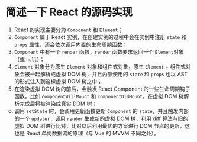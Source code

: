 # 简述一下 React 的源码实现

1. React 的实现主要分为 `Component` 和 `Element`；
2. `Component` 属于 React 实例，在创建实例的过程中会在实例中注册 `state` 和 `props` 属性，还会依次调用内置的生命周期函数；
3. `Component` 中有一个 `render` 函数，`render` 函数要求返回一个 `Element`对象（或 `null`）；
4. `Element` 对象分为原生 `Element` 对象和组件式对象，原生 `Element` + 组件式对象会被一起解析成虚拟 DOM 树，并且内部使用的 `state` 和 `props` 也以 AST 的形式注入到这棵虚拟 DOM 树之中；
5. 在渲染虚拟 DOM 树的前后，会触发 React Component 的一些生命周期钩子函数，比如 `componentWillMount` 和 `componentDidMount`，在虚拟 DOM 树解析完成后将被渲染成真实 DOM 树；
6. 调用 `setState` 时，会调用更新函数更新 `Component` 的 `state`，并且触发内部的一个 `updater`，调用 `render` 生成新的虚拟 DOM 树，利用 diff 算法与旧的虚拟 DOM 树进行比对，比对以后利用最优的方案进行 DOM 节点的更新，这也是 React 单向数据流的原理（与 Vue 的 MVVM 不同之处）。